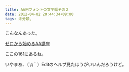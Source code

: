 ```yaml
---
title: AA用フォントの文字幅その２
date: 2012-04-02 20:44:34+09:00
tags: 未分類, 
---
```

こんなんあった。

<a href="http://www.geocities.jp/mata_ri_watch/salon_01.html" title="ゼロから始めるAA講座">ゼロから始めるAA講座</a>

ここの161にあるね。

いやまあ、（´д｀）Editのヘルプ見たほうがいいんだろうけど。
